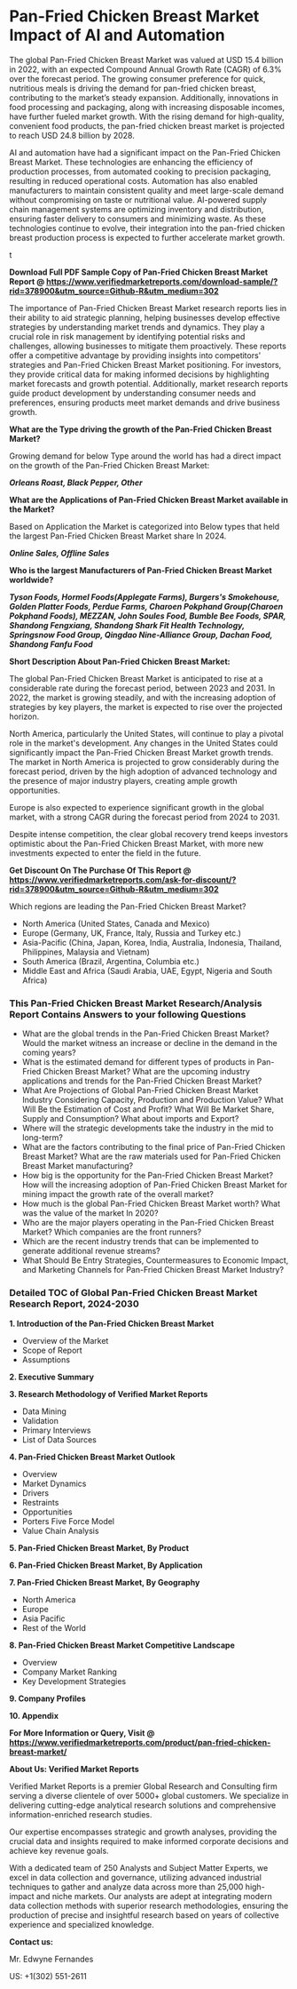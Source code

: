 <meta name="title" content="Global Pan-Fried Chicken Breast Market Impact of AI and Automation"><meta name="description" content="The global Pan-Fried Chicken Breast Market was valued at USD 15.4 billion in 2022, with an expected Compound Annual Growth Rate (CAGR) of 6.3% over the forecast period"><meta name="title" content="Pan-Fried Chicken Breast Market Size, Share, Scope, Trends, Growth, Opportunities, Analysis, Forecast"><h1>Pan-Fried Chicken Breast Market Impact of AI and Automation</h1><p>The global Pan-Fried Chicken Breast Market was valued at USD 15.4 billion in 2022, with an expected Compound Annual Growth Rate (CAGR) of 6.3% over the forecast period. The growing consumer preference for quick, nutritious meals is driving the demand for pan-fried chicken breast, contributing to the market’s steady expansion. Additionally, innovations in food processing and packaging, along with increasing disposable incomes, have further fueled market growth. With the rising demand for high-quality, convenient food products, the pan-fried chicken breast market is projected to reach USD 24.8 billion by 2028.</p><p>AI and automation have had a significant impact on the Pan-Fried Chicken Breast Market. These technologies are enhancing the efficiency of production processes, from automated cooking to precision packaging, resulting in reduced operational costs. Automation has also enabled manufacturers to maintain consistent quality and meet large-scale demand without compromising on taste or nutritional value. AI-powered supply chain management systems are optimizing inventory and distribution, ensuring faster delivery to consumers and minimizing waste. As these technologies continue to evolve, their integration into the pan-fried chicken breast production process is expected to further accelerate market growth.</p>t</p><p id="" class=""><strong>Download Full PDF Sample Copy of Pan-Fried Chicken Breast Market Report @ <a href="https://www.verifiedmarketreports.com/download-sample/?rid=378900&utm_source=Github-R&utm_medium=302" target="_blank">https://www.verifiedmarketreports.com/download-sample/?rid=378900&utm_source=Github-R&utm_medium=302</a></strong></p><p>The importance of&nbsp;Pan-Fried Chicken Breast Market research reports lies in their ability to aid strategic planning, helping businesses develop effective strategies by understanding market trends and dynamics. They play a crucial role in risk management by identifying potential risks and challenges, allowing businesses to mitigate them proactively. These reports offer a competitive advantage by providing insights into competitors' strategies and Pan-Fried Chicken Breast Market positioning. For investors, they provide critical data for making informed decisions by highlighting market forecasts and growth potential. Additionally, market research reports guide product development by understanding consumer needs and preferences, ensuring products meet market demands and drive business growth.</p><p><strong>What are the&nbsp;Type driving the growth of the Pan-Fried Chicken Breast Market?</strong></p><p id="" class="">Growing demand for below Type around the world has had a direct impact on the growth of the Pan-Fried Chicken Breast Market:</p><em><strong>Orleans Roast, Black Pepper, Other</strong></em></p><strong>What are the&nbsp;Applications&nbsp;of Pan-Fried Chicken Breast Market available in the Market?</strong></p><p id="" class="">Based on Application the Market is categorized into Below types that held the largest Pan-Fried Chicken Breast Market share In 2024.</p><em><strong>Online Sales, Offline Sales</strong></em></p><strong>Who is the largest Manufacturers of Pan-Fried Chicken Breast Market worldwide?</strong></p><p><em><strong>Tyson Foods, Hormel Foods(Applegate Farms), Burgers's Smokehouse, Golden Platter Foods, Perdue Farms, Charoen Pokphand Group(Charoen Pokphand Foods), MEZZAN, John Soules Food, Bumble Bee Foods, SPAR, Shandong Fengxiang, Shandong Shark Fit Health Technology, Springsnow Food Group, Qingdao Nine-Alliance Group, Dachan Food, Shandong Fanfu Food</strong></em></p><p id="" class=""><strong>Short Description About Pan-Fried Chicken Breast Market:</strong></p><p>The global Pan-Fried Chicken Breast Market is anticipated to rise at a considerable rate during the forecast period, between 2023 and 2031. In 2022, the market is growing steadily, and with the increasing adoption of strategies by key players, the market is expected to rise over the projected horizon.</p><p>North America, particularly the United States, will continue to play a pivotal role in the market's development. Any changes in the United States could significantly impact the Pan-Fried Chicken Breast Market growth trends. The market in North America is projected to grow considerably during the forecast period, driven by the high adoption of advanced technology and the presence of major industry players, creating ample growth opportunities.</p><p>Europe is also expected to experience significant growth in the global market, with a strong CAGR during the forecast period from 2024 to 2031.</p><p>Despite intense competition, the clear global recovery trend keeps investors optimistic about the Pan-Fried Chicken Breast Market, with more new investments expected to enter the field in the future.</p><p id="" class=""><strong>Get Discount On The Purchase Of This Report @ <a href="https://www.verifiedmarketreports.com/ask-for-discount/?rid=378900&utm_source=Github-R&utm_medium=302" target="_blank">https://www.verifiedmarketreports.com/ask-for-discount/?rid=378900&utm_source=Github-R&utm_medium=302</a></strong></p>Which regions are leading the Pan-Fried Chicken Breast Market?</p><ul><li>North America (United States, Canada and Mexico)</li><li>Europe (Germany, UK, France, Italy, Russia and Turkey etc.)</li><li>Asia-Pacific (China, Japan, Korea, India, Australia, Indonesia, Thailand, Philippines, Malaysia and Vietnam)</li><li>South America (Brazil, Argentina, Columbia etc.)</li><li>Middle East and Africa (Saudi Arabia, UAE, Egypt, Nigeria and South Africa)</li></ul><h3 id="" class="">This Pan-Fried Chicken Breast Market Research/Analysis Report Contains Answers to your following Questions</h3><ul><li>What are the global trends in the Pan-Fried Chicken Breast Market? Would the market witness an increase or decline in the demand in the coming years?</li><li>What is the estimated demand for different types of products in Pan-Fried Chicken Breast Market? What are the upcoming industry applications and trends for the Pan-Fried Chicken Breast Market?</li><li>What Are Projections of Global Pan-Fried Chicken Breast Market Industry Considering Capacity, Production and Production Value? What Will Be the Estimation of Cost and Profit? What Will Be Market Share, Supply and Consumption? What about imports and Export?</li><li>Where will the strategic developments take the industry in the mid to long-term?</li><li>What are the factors contributing to the final price of Pan-Fried Chicken Breast Market? What are the raw materials used for Pan-Fried Chicken Breast Market manufacturing?</li><li>How big is the opportunity for the Pan-Fried Chicken Breast Market? How will the increasing adoption of Pan-Fried Chicken Breast Market for mining impact the growth rate of the overall market?</li><li>How much is the global Pan-Fried Chicken Breast Market worth? What was the value of the market In 2020?</li><li>Who are the major players operating in the Pan-Fried Chicken Breast Market? Which companies are the front runners?</li><li>Which are the recent industry trends that can be implemented to generate additional revenue streams?</li><li>What Should Be Entry Strategies, Countermeasures to Economic Impact, and Marketing Channels for Pan-Fried Chicken Breast Market Industry?</li></ul><h3 id="" class="">Detailed TOC of Global Pan-Fried Chicken Breast Market Research Report, 2024-2030</h3><p id="" class=""><strong>1. Introduction of the Pan-Fried Chicken Breast Market</strong></p><ul><li>Overview of the Market</li><li>Scope of Report</li><li>Assumptions</li></ul><p id="" class=""><strong>2. Executive Summary</strong></p><p id="" class=""><strong>3. Research Methodology of Verified Market Reports</strong></p><ul><li>Data Mining</li><li>Validation</li><li>Primary Interviews</li><li>List of Data Sources</li></ul><p id="" class=""><strong>4. Pan-Fried Chicken Breast Market Outlook</strong></p><ul><li>Overview</li><li>Market Dynamics</li><li>Drivers</li><li>Restraints</li><li>Opportunities</li><li>Porters Five Force Model</li><li>Value Chain Analysis</li></ul><p id="" class=""><strong>5. Pan-Fried Chicken Breast Market, By Product</strong></p><p id="" class=""><strong>6. Pan-Fried Chicken Breast Market, By Application</strong></p><p id="" class=""><strong>7. Pan-Fried Chicken Breast Market, By Geography</strong></p><ul><li>North America</li><li>Europe</li><li>Asia Pacific</li><li>Rest of the World</li></ul><p id="" class=""><strong>8. Pan-Fried Chicken Breast Market Competitive Landscape</strong></p><ul><li>Overview</li><li>Company Market Ranking</li><li>Key Development Strategies</li></ul><p id="" class=""><strong>9. Company Profiles</strong></p><p id="" class=""><strong>10. Appendix</strong></p><p id="" class=""><strong>For More Information or Query, Visit @ <a href="https://www.verifiedmarketreports.com/product/pan-fried-chicken-breast-market/" target="_blank">https://www.verifiedmarketreports.com/product/pan-fried-chicken-breast-market/</a></strong></p><p id="" class=""><strong>About Us: Verified Market Reports</strong></p><p id="" class="">Verified Market Reports is a premier Global Research and Consulting firm serving a diverse clientele of over 5000+ global customers. We specialize in delivering cutting-edge analytical research solutions and comprehensive information-enriched research studies.</p><p id="" class="">Our expertise encompasses strategic and growth analyses, providing the crucial data and insights required to make informed corporate decisions and achieve key revenue goals.</p><p id="" class="">With a dedicated team of 250 Analysts and Subject Matter Experts, we excel in data collection and governance, utilizing advanced industrial techniques to gather and analyze data across more than 25,000 high-impact and niche markets. Our analysts are adept at integrating modern data collection methods with superior research methodologies, ensuring the production of precise and insightful research based on years of collective experience and specialized knowledge.</p><p id="" class=""><strong>Contact us:</strong></p><p id="" class="">Mr. Edwyne Fernandes</p><p id="" class="">US: +1(302) 551-2611</p>